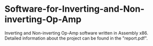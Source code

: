 # Software-for-Inverting-and-Non-inverting-Op-Amp
Inverting and Non-inverting Op-Amp software written in Assembly x86.  
Detailed information about the project can be found in the "report.pdf".
